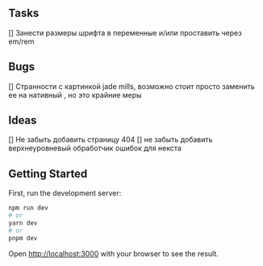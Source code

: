 ## Tasks

[] Занести размеры шрифта в переменные и/или проставить через em/rem

## Bugs

[] Странности с картинкой jade mills, возможно стоит просто заменить ее на нативный <img>, но это крайние меры

## Ideas

[] Не забыть добавить страницу 404
[] не забыть добавить верхнеуровневый обработчик ошибок для некста

## Getting Started

First, run the development server:

```bash
npm run dev
# or
yarn dev
# or
pnpm dev
```

Open [http://localhost:3000](http://localhost:3000) with your browser to see the result.
